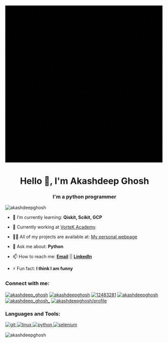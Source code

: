 ![Akashdeep Ghosh](https://github.com/akashdeepghosh/akashdeepghosh/blob/master/akkuu%20logo.gif?raw=true)
<h1 align="center">Hello 👋, I'm Akashdeep Ghosh</h1>
<h3 align="center">I'm a python programmer</h3>

<p align="left"> <img src="https://komarev.com/ghpvc/?username=akashdeepghosh" alt="akashdeepghosh" /> </p>

- 🌱 I’m currently learning: **Qiskit, Scikit, GCP**

- 🔭 Currently working at [VorteK Academy](https://github.com/Vortek-Academy).

- 👨‍💻 All of my projects are available at: [My personal webpage](http://akashdeep.dev/)

- 💬 Ask me about: **Python**

- 📫 How to reach me: **[Email](hello@akashdeep.dev)** || **[LinkedIn](https://www.linkedin.com/in/akashdeepghosh/)**

- ⚡ Fun fact: **I think I am funny**

<p align="left">
<h3 align="left">Connect with me:</h3>
<a href="https://twitter.com/akashdeep_ghosh" target="blank"><img align="center" src="https://cdn.jsdelivr.net/npm/simple-icons@3.0.1/icons/twitter.svg" alt="akashdeep_ghosh" height="30" width="40" /></a>
<a href="https://linkedin.com/in/akashdeepghosh" target="blank"><img align="center" src="https://cdn.jsdelivr.net/npm/simple-icons@3.0.1/icons/linkedin.svg" alt="akashdeepghosh" height="30" width="40" /></a>
<a href="https://stackoverflow.com/users/12483281" target="blank"><img align="center" src="https://cdn.jsdelivr.net/npm/simple-icons@3.0.1/icons/stackoverflow.svg" alt="12483281" height="30" width="40" /></a>
<a href="https://kaggle.com/akashdeepghosh" target="blank"><img align="center" src="https://cdn.jsdelivr.net/npm/simple-icons@3.0.1/icons/kaggle.svg" alt="akashdeepghosh" height="30" width="40" /></a>
<a href="https://instagram.com/akashdeep_ghosh_" target="blank"><img align="center" src="https://cdn.jsdelivr.net/npm/simple-icons@3.0.1/icons/instagram.svg" alt="akashdeep_ghosh_" height="30" width="40" /></a>
<a href="https://auth.geeksforgeeks.org/user/akashdeepghosh/profile" target="blank"><img align="center" src="https://cdn.jsdelivr.net/npm/simple-icons@3.0.1/icons/geeksforgeeks.svg" alt="akashdeepghosh/profile" height="30" width="40" /></a>
</p>

<h3 align="left">Languages and Tools:</h3>
<p align="left"> <a href="https://git-scm.com/" target="_blank"> <img src="https://www.vectorlogo.zone/logos/git-scm/git-scm-icon.svg" alt="git" width="40" height="40"/> </a> <a href="https://www.linux.org/" target="_blank"> <img src="https://devicons.github.io/devicon/devicon.git/icons/linux/linux-original.svg" alt="linux" width="40" height="40"/> </a> <a href="https://www.python.org" target="_blank"> <img src="https://devicons.github.io/devicon/devicon.git/icons/python/python-original.svg" alt="python" width="40" height="40"/> </a> <a href="https://www.selenium.dev" target="_blank"> <img src="https://raw.githubusercontent.com/detain/svg-logos/780f25886640cef088af994181646db2f6b1a3f8/svg/selenium-logo.svg" alt="selenium" width="40" height="40"/> </a> </p>

<p><img align="center" src="https://github-readme-stats.vercel.app/api/top-langs/?username=akashdeepghosh&layout=compact" alt="akashdeepghosh" /></p>
